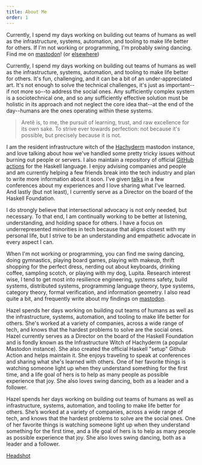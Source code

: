 ```yaml
---
title: About Me
order: 1
---
```


<div data-atabs class="flow">
  <section id="short" data-atabs-panel data-atabs-tab-label="Short" class="flow">

Currently, I spend my days working on building out teams of humans as well as the infrastructure, systems, automation, and tooling to make life better for others.
If I'm not working or programming, I'm probably swing dancing.
Find me on [mastodon]({{socialMedia.mastodon.url}})! (or [elsewhere](/contact))

  </section>

  <section id="long" data-atabs-panel data-atabs-tab-label="Long" class="flow">

Currently, I spend my days working on building out teams of humans as well as the infrastructure, systems, automation, and tooling to make life better for others.
It's fun, challenging, and it can be a bit of an under-appreciated art.
It's not enough to solve the technical challenges, it's just as important--if not more so--to address the social ones.
Any sufficiently complex system is a sociotechnical one, and so any sufficiently effective solution must be holistic in its approach and not neglect the core idea that--at the end of the day--humans are the ones operating within these systems.

> Aretê is, to me, the pursuit of learning, trust, and raw excellence for its own sake.
> To strive ever towards perfection: not because it's possible, but precisely because it is not.

I am the resident infrastructure witch of the [Hachyderm](https://hachyderm.io) mastodon instance, and love talking about how we've handled some pretty tricky issues without burning out people or servers.
I also maintain a repository of official [GitHub actions](https://github.com/haskell/actions) for the Haskell language.
I enjoy advising companies and people and am currently helping a few friends break into the tech industry and plan to write more information about it soon.
I've given [talks](/speaking) in a few conferences about my experiences and I love sharing what I've learned.
And lastly (but not least), I currently serve as a Director on the board of the Haskell Foundation.

I do strongly believe that intersectional advocacy is not only needed, but necessary.
To that end, I am continually working to be better at listening, understanding, and holding space for others.
I have a focus on underrepresented minorities in tech because that aligns closest with my personal life, but I strive to be an understanding and empathetic advocate in every aspect I can.

When I'm not working or programming, you can find me swing dancing, doing gymnastics, playing board games, playing with makeup, thrift shopping for the perfect dress, nerding out about keyboards, drinking coffee, sampling scotch, or playing with my dog, Lupita.
Research interest wise, I tend to get most into resilience engineering, systems safety, build systems, distributed systems, programming language theory, type systems, category theory, formal verification, and information geometry.
I also read quite a bit, and frequently write about my findings on [mastodon]({{socialMedia.mastodon.url}}).

  </section>
  <section id="speaker" data-atabs-panel data-atabs-tab-label="Speaker" class="flow">

Hazel spends her days working on building out teams of humans as well as the infrastructure, systems, automation, and tooling to make life better for others.
She's worked at a variety of companies, across a wide range of tech, and knows that the hardest problems to solve are the social ones.
Hazel currently serves as a Director on the board of the Haskell Foundation and is fondly known as the Infrastructure Witch of Hachyderm (a popular Mastodon instance).
She also created the official Haskell "setup" Github Action and helps maintain it.
She enjoys traveling to speak at conferences and sharing what she's learned with others.
One of her favorite things is watching someone light up when they understand something for the first time, and a life goal of hers is to help as many people as possible experience that joy.
She also loves swing dancing, both as a leader and a follower.

Hazel spends her days working on building out teams of humans as well as infrastructure, systems, automation, and tooling to make life better for others.
She’s worked at a variety of companies, across a wide range of tech, and knows that the hardest problems to solve are the social ones.
One of her favorite things is watching someone light up when they understand something for the first time, and a life goal of hers is to help as many people as possible experience that joy.
She also loves swing dancing, both as a leader and a follower.

[Headshot](/images/og.jpg)

  </section>
</div>

<script data-helmet="tabs-page" async defer>
{% include "tabs.js" %}
</script>

<style data-helmet="tabs-style">
{% include "tabs.css" %}
</style>
